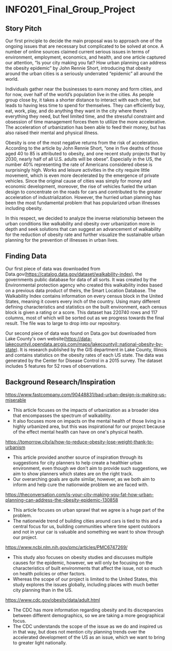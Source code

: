 # INFO201_Final_Group_Project

## Story Pitch

Our first principle to decide the main proposal was to approach one of the ongoing issues that are necessary but complicated to be solved at once. A number of online sources claimed current serious issues in terms of environment, employment, economics, and health, and one article captured our attention, “Is your city making you fat? How urban planning can address the obesity epidemic” by John Rennie Short, introducing that obesity around the urban cities is a seriously underrated “epidemic” all around the world.

Individuals gather near the businesses to earn money and form cities, and for now, over half of the world’s population live in the cities. As people group close by, it takes a shorter distance to interact with each other, but leads to having less time to spend for themselves. They can efficiently buy, eat, work, play, and do anything they want in the city where there’s everything they need, but feel limited time, and the stressful constraint and obsession of time management forces them to utilize the more accelerative. The acceleration of urbanization has been able to feed their money, but has also raised their mental and physical illness.

Obesity is one of the most negative returns from the risk of acceleration. According to the article by John Rennie Short, “one in five deaths of those aged 40 to 85 is attributed to obesity, and one recent study projects that by 2030, nearly half of all U.S. adults will be obese”. Especially in the US, the number 40% representing the rate of Americans considered obese is surprisingly high. Works and leisure activities in the city require little movement, which is even more decelerated by the emergence of private vehicles. Since the original cause of cities was simply for money and economic development, moreover, the rise of vehicles fueled the urban design to concentrate on the roads for cars and contributed to the greater acceleration of industrialization. However, the hurried urban planning has been the most fundamental problem that has popularized urban illnesses including obesity.

In this respect, we decided to analyze the inverse relationship between the urban conditions like walkability and obesity over urbanization more in depth and seek solutions that can suggest an advancement of walkability for the reduction of obesity rate and further visualize the sustainable urban planning for the prevention of illnesses in urban lives.

## Finding Data

Our first piece of data was downloaded from Data.gov(https://catalog.data.gov/dataset/walkability-index), the governments public database for data of all sorts. It was created by the Environmental protection agency who created this walkability index based on a previous data product of theirs, the Smart Location Database. The Walkability Index contains information on every census block in the United States, meaning it covers every inch of the country. Using many different defining characteristics and statistics on the built environment, each census block is given a rating or a score. This dataset has 220740 rows and 117 columns, most of which will be sorted out as we progress towards the final result. The file was to large to drop into our repository.

Our second piece of data was found on Data.gov but downloaded from Lake County's own website(https://data-lakecountyil.opendata.arcgis.com/maps/lakecountyil::national-obesity-by-state). It is research published by the GIS department in Lake County, Illinois and contains statistics on the obesity rates of each US state. The data was generated by the Center for Disease Control in a 2015 survey. The dataset includes 5 features for 52 rows of observations.

## Background Research/Inspiration

https://www.fastcompany.com/90448831/bad-urban-design-is-making-us-miserable
  - This article focuses on the impacts of urbanization as a broader idea that encompasses the spectrum of walkability.
  - It also focuses more on impacts on the mental health of those living in a highly urbanized area, but this was inspirational for our project because of the effect mental health can have on one's physical health.

https://tomorrow.city/a/how-to-reduce-obesity-lose-weight-thank-to-urbanism
  - This article provided another source of inspiration through its suggestions for city planners to help create a healthier urban environment, even though we don't aim to provide such suggestions, we aim to show planners which states are on the right track.
  - Our overarching goals are quite similar, however, as we both aim to inform and help cure the nationwide problem we are faced with.

https://theconversation.com/is-your-city-making-you-fat-how-urban-planning-can-address-the-obesity-epidemic-130858
  - This article focuses on urban sprawl that we agree is a huge part of the problem.
  - The nationwide trend of building cities around cars is tied to this and a central focus for us, building communities where time spent outdoors and not in your car is valuable and something we want to show through our project.

https://www.ncbi.nlm.nih.gov/pmc/articles/PMC6747269/
  - This study also focuses on obesity studies and discusses multiple causes for the epidemic, however, we will only be focusing on the characteristics of built environments that affect the issue, not so much on health policies or other factors.
  - Whereas the scope of our project is limited to the United States, this study explores the issues globally, including places with much better city planning than in the US.

https://www.cdc.gov/obesity/data/adult.html
  - The CDC has more information regarding obesity and its discrepancies between different demographics, so we are taking a more geographical focus. 
  - The CDC understands the scope of the issue as we do and inspired us in that way, but does not mention city planning trends over the accelerated development of the US as an issue, which we want to bring to greater light nationally.
